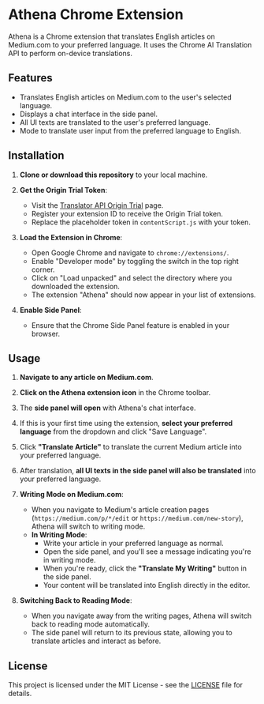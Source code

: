 # Athena Chrome Extension

Athena is a Chrome extension that translates English articles on Medium.com to your preferred language. It uses the Chrome AI Translation API to perform on-device translations.

## Features

- Translates English articles on Medium.com to the user's selected language.
- Displays a chat interface in the side panel.
- All UI texts are translated to the user's preferred language.
- Mode to translate user input from the preferred language to English.

## Installation

1. **Clone or download this repository** to your local machine.

2. **Get the Origin Trial Token**:
   - Visit the [Translator API Origin Trial](https://developer.chrome.com/docs/ai/translator-api/) page.
   - Register your extension ID to receive the Origin Trial token.
   - Replace the placeholder token in `contentScript.js` with your token.

3. **Load the Extension in Chrome**:
   - Open Google Chrome and navigate to `chrome://extensions/`.
   - Enable "Developer mode" by toggling the switch in the top right corner.
   - Click on "Load unpacked" and select the directory where you downloaded the extension.
   - The extension "Athena" should now appear in your list of extensions.

4. **Enable Side Panel**:
   - Ensure that the Chrome Side Panel feature is enabled in your browser.

## Usage

1. **Navigate to any article on Medium.com**.

2. **Click on the Athena extension icon** in the Chrome toolbar.

3. The **side panel will open** with Athena's chat interface.

4. If this is your first time using the extension, **select your preferred language** from the dropdown and click "Save Language".

5. Click **"Translate Article"** to translate the current Medium article into your preferred language.

6. After translation, **all UI texts in the side panel will also be translated** into your preferred language.

7. **Writing Mode on Medium.com**:

   - When you navigate to Medium's article creation pages (`https://medium.com/p/*/edit` or `https://medium.com/new-story`), Athena will switch to writing mode.
   - **In Writing Mode**:
     - Write your article in your preferred language as normal.
     - Open the side panel, and you'll see a message indicating you're in writing mode.
     - When you're ready, click the **"Translate My Writing"** button in the side panel.
     - Your content will be translated into English directly in the editor.

8. **Switching Back to Reading Mode**:

   - When you navigate away from the writing pages, Athena will switch back to reading mode automatically.
   - The side panel will return to its previous state, allowing you to translate articles and interact as before.

## License

This project is licensed under the MIT License - see the [LICENSE](LICENSE) file for details.

